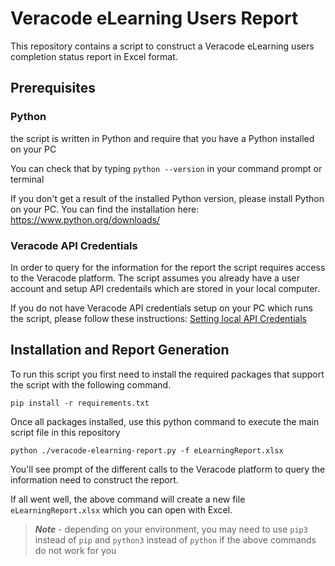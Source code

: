 # Veracode eLearning Users Report

This repository contains a script to construct a Veracode eLearning users completion status report in Excel format. 

## Prerequisites

### Python
the script is written in Python and require that you have a Python installed on your PC

You can check that by typing `python --version` in your command prompt or terminal

If you don't get a result of the installed Python version, please install Python on your PC. You can find the installation here: https://www.python.org/downloads/

### Veracode API Credentials

In order to query for the information for the report the script requires access to the Veracode platform. The script assumes you already have a user account and setup API credentails which are stored in your local computer.

If you do not have Veracode API credentials setup on your PC which runs the script, please follow these instructions: [Setting local API Credentials](https://docs.veracode.com/r/c_api_credentials3)

<a id="installation"></a>
## Installation and Report Generation

To run this script you first need to install the required packages that support the script with the following command.

`pip install -r requirements.txt`

Once all packages installed, use this python command to execute the main script file in this repository

`python ./veracode-elearning-report.py -f eLearningReport.xlsx`

You'll see prompt of the different calls to the Veracode platform to query the information need to construct the report.

If all went well, the above command will create a new file `eLearningReport.xlsx` which you can open with Excel.

> ___Note___ - depending on your environment, you may need to use `pip3` instead of `pip` and `python3` instead of `python` if the above commands do not work for you

